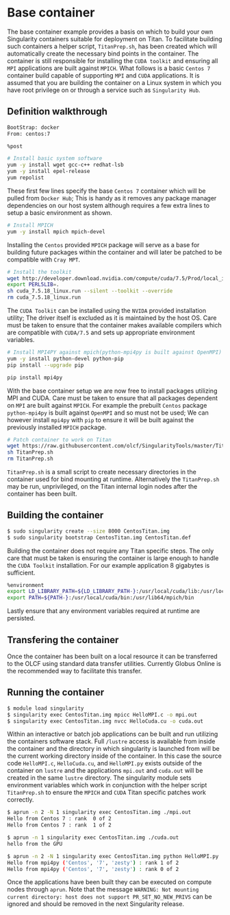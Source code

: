 # Base container
The base container example provides a basis on which to build your own Singularity containers suitable for deployment on Titan. To facilitate building such containers a helper script, `TitanPrep.sh`, has been created which will automatically create the necessary bind points in the container. The container is still responsible for installing the `CUDA toolkit` and ensuring all `MPI` applications are built against `MPICH`. What follows is a basic `Centos 7` container build capable of supporting `MPI` and `CUDA` applications. It is assumed that you are building the container on a Linux system in which you have root privilege on or through a service such as `Singularity Hub`.

## Definition walkthrough
```sh
BootStrap: docker
From: centos:7

%post

# Install basic system software
yum -y install wget gcc-c++ redhat-lsb
yum -y install epel-release
yum repolist
```
These first few lines specify the base `Centos 7` container which will be pulled from `Docker Hub`; This is handy  as it removes any package manager dependencies on our host system although requires a few extra lines to setup a basic environment as shown.

```sh
# Install MPICH
yum -y install mpich mpich-devel
```
Installing the `Centos` provided `MPICH` package will serve as a base for building future packages within the container and will later be patched to be compatible with `Cray MPT`.

```sh
# Install the toolkit
wget http://developer.download.nvidia.com/compute/cuda/7.5/Prod/local_installers/cuda_7.5.18_linux.run
export PERL5LIB=.
sh cuda_7.5.18_linux.run --silent --toolkit --override
rm cuda_7.5.18_linux.run
```
The `CUDA Toolkit` can be installed using the `NVIDA` provided installation utility; The driver itself is excluded as it is maintained by the host OS. Care must be taken to ensure that the container makes available compilers which are compatible with `CUDA/7.5` and sets up appropriate environment variables.

```sh
# Install MPI4PY against mpich(python-mpi4py is built against OpenMPI)
yum -y install python-devel python-pip
pip install --upgrade pip

pip install mpi4py
```
With the base container setup we are now free to install packages utilizing MPI and CUDA. Care must be taken to ensure that all packages dependent on `MPI` are built against `MPICH`. For example the prebuilt `Centos` package `python-mpi4py` is built against `OpenMPI` and so must not be used; We can however install `mpi4py` with `pip` to ensure it will be built against the previously installed `MPICH` package.

```sh
# Patch container to work on Titan
wget https://raw.githubusercontent.com/olcf/SingularityTools/master/Titan/TitanPrep.sh
sh TitanPrep.sh
rm TitanPrep.sh
```
`TitanPrep.sh` is a small script to create necessary directories in the container used for bind mounting at runtime. Alternatively the `TitanPrep.sh` may be run, unprivileged, on the Titan internal login nodes after the container has been built.

## Building the container
```bash
$ sudo singularity create --size 8000 CentosTitan.img
$ sudo singularity bootstrap CentosTitan.img CentosTitan.def
```
Building the container does not require any Titan specific steps. The only care that must be taken is ensuring the container is large enough to handle the `CUDA Toolkit` installation. For our example application 8 gigabytes is sufficient.

```sh
%environment
export LD_LIBRARY_PATH=${LD_LIBRARY_PATH-}:/usr/local/cuda/lib:/usr/local/cuda/lib64
export PATH=${PATH-}:/usr/local/cuda/bin:/usr/lib64/mpich/bin
```

Lastly ensure that any environment variables required at runtime are persisted.

## Transfering the container
Once the container has been built on a local resource it can be transferred to the OLCF using standard data transfer utilities. Currently Globus Online is the recommended way to facilitate this transfer.

## Running the container
```bash
$ module load singularity
$ singularity exec CentosTitan.img mpicc HelloMPI.c -o mpi.out
$ singularity exec CentosTitan.img nvcc HelloCuda.cu -o cuda.out
```
Within an interactive or batch job applications can be built and run utilizing the containers software stack. Full `/lustre` access is available from inside the container and the directory in which singularity is launched from will be the current working directory inside of the container. In this case the source code `HelloMPI.c`, `HelloCuda.cu`, and `HelloMPI.py` exists outside of the container on `lustre` and the applications `mpi.out` and `cuda.out` will be created in the same `lustre` directory. The singularity module sets environment variables which work in conjunction with the helper script `TitanPrep.sh` to ensure the `MPICH` and `CUDA` Titan specific patches work correctly.

```bash
$ aprun -n 2 -N 1 singularity exec CentosTitan.img ./mpi.out
Hello from Centos 7 : rank  0 of 2
Hello from Centos 7 : rank  1 of 2

$ aprun -n 1 singularity exec CentosTitan.img ./cuda.out
hello from the GPU

$ aprun -n 2 -N 1 singularity exec CentosTitan.img python HelloMPI.py 
Hello from mpi4py ('Centos', '7', 'zesty') : rank 1 of 2 
Hello from mpi4py ('Centos', '7', 'zesty') : rank 0 of 2
```
Once the applications have been built they can be executed on compute nodes through `aprun`. Note that the message `WARNING: Not mounting current directory: host does not support PR_SET_NO_NEW_PRIVS` can be ignored and should be removed in the next Singularity release.
